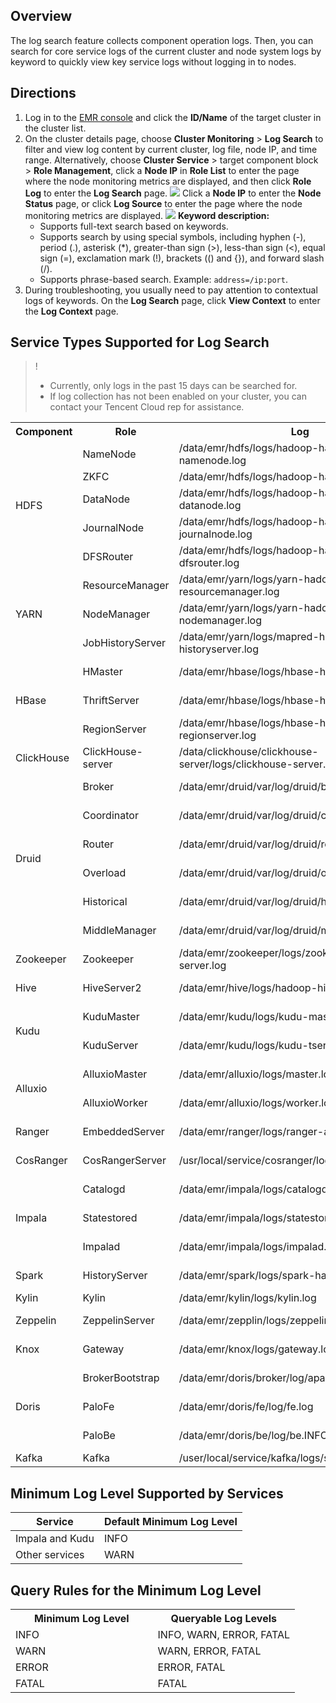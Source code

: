 ## Overview
The log search feature collects component operation logs. Then, you can search for core service logs of the current cluster and node system logs by keyword to quickly view key service logs without logging in to nodes.

## Directions
1. Log in to the [EMR console](https://console.cloud.tencent.com/emr) and click the **ID/Name** of the target cluster in the cluster list.
2. On the cluster details page, choose **Cluster Monitoring** > **Log Search** to filter and view log content by current cluster, log file, node IP, and time range.
	Alternatively, choose **Cluster Service** > target component block > **Role Management**, click a **Node IP** in **Role List** to enter the page where the node monitoring metrics are displayed, and then click **Role Log** to enter the **Log Search** page.
	![](https://staticintl.cloudcachetci.com/yehe/backend-news/VSB5235_%E5%9B%BD%E9%99%85%E7%AB%9934.png)
	Click a **Node IP** to enter the **Node Status** page, or click **Log Source** to enter the page where the node monitoring metrics are displayed.
	![](https://staticintl.cloudcachetci.com/yehe/backend-news/fECE443_%E5%9B%BD%E9%99%8535.png)
	**Keyword description:**
	- Supports full-text search based on keywords.
	- Supports search by using special symbols, including hyphen (-), period (.), asterisk (*), greater-than sign (>), less-than sign (<), equal sign (=), exclamation mark (!), brackets (() and {}), and forward slash (/).
	- Supports phrase-based search. Example: `address=/ip:port`.
3. During troubleshooting, you usually need to pay attention to contextual logs of keywords. On the **Log Search** page, click **View Context** to enter the **Log Context** page.

## Service Types Supported for Log Search
>!
>- Currently, only logs in the past 15 days can be searched for.
>- If log collection has not been enabled on your cluster, you can contact your Tencent Cloud rep for assistance.

<table>
<thread>
<tr>
<th width=15%>Component</th>
<th width=15%>Role</th>
<th width=45%>Log</th>
<th width=25%>Description</th>
</tr>
</thread>
<tr>
<td rowspan=5>HDFS</td>
<td >NameNode</td>
<td >	/data/emr/hdfs/logs/hadoop-hadoop-namenode.log</td>
<td >NameNode runtime log</td>
</tr><tr>
<td >ZKFC</td>
<td >	/data/emr/hdfs/logs/hadoop-hadoop-zkfc.log</td>
<td >ZKFC runtime log</td>
</tr><tr>
<td >DataNode</td>
<td >/data/emr/hdfs/logs/hadoop-hadoop-datanode.log</td>
<td >DataNode runtime log</td>
</tr><tr>
<td >JournalNode</td>
<td >/data/emr/hdfs/logs/hadoop-hadoop-journalnode.log</td>
<td >JournalNode runtime log</td>
</tr><tr>
<td >DFSRouter</td>
<td >/data/emr/hdfs/logs/hadoop-hadoop-dfsrouter.log</td>
<td >DFRouter runtime log</td>
</tr><tr>
<td rowspan=3>YARN</td>
<td >ResourceManager</td>
<td >	/data/emr/yarn/logs/yarn-hadoop-resourcemanager.log</td>
<td >ResourceManager runtime log</td>
</tr><tr>
<td >NodeManager</td>
<td >	/data/emr/yarn/logs/yarn-hadoop-nodemanager.log</td>
<td >NodeManager runtime log</td>
</tr><tr>
<td >JobHistoryServer</td>
<td >/data/emr/yarn/logs/mapred-hadoop-historyserver.log</td>
<td >JobHistoryServer runtime log</td>			
</tr><tr>
<td rowspan=3>HBase</td>
<td >HMaster</td>
<td >	/data/emr/hbase/logs/hbase-hadoop-master.log</td>
<td >HMaster runtime log</td>
</tr><tr>
<td >ThriftServer</td>
<td >	/data/emr/hbase/logs/hbase-hadoop-thrift.log</td>
<td >ThriftServer runtime log</td>
</tr><tr>
<td >RegionServer</td>
<td >/data/emr/hbase/logs/hbase-hadoop-regionserver.log</td>
<td >RegionServer runtime log</td>			
</tr><tr>
<td >ClickHouse</td>
<td >ClickHouse-server</td>
<td >/data/clickhouse/clickhouse-server/logs/clickhouse-server.log</td>
<td >ClickHouse-server runtime log</td>			
</tr><tr>
<td rowspan=6>Druid</td>
<td >Broker</td>
<td >	/data/emr/druid/var/log/druid/broker.log</td>
<td >	Broker runtime log</td>
</tr><tr>
<td >Coordinator</td>
<td >/data/emr/druid/var/log/druid/coordinator.log</td>
<td >Coordinator runtime log</td>
</tr><tr>
<td >Router</td>
<td >/data/emr/druid/var/log/druid/router.log</td>
<td >Router runtime log</td>			
</tr><tr>
<td >Overload</td>
<td >	/data/emr/druid/var/log/druid/overload.log</td>
<td >Overload runtime log</td>			
</tr><tr>
<td >Historical</td>
<td >/data/emr/druid/var/log/druid/historical.log</td>
<td >Historical runtime log</td>			
</tr><tr>
<td >MiddleManager</td>
<td >/data/emr/druid/var/log/druid/middleManager.log	</td>
<td >MiddleManager runtime log</td>			
</tr><tr>
<td >Zookeeper</td>
<td >Zookeeper</td>
<td >/data/emr/zookeeper/logs/zookeeper-root-server.log	</td>
<td >ZooKeeper runtime log</td>			
</tr><tr>
<td >Hive</td>
<td >HiveServer2</td>
<td >/data/emr/hive/logs/hadoop-hive</td>
<td >HiveServer2 runtime log</td>			
</tr><tr>
<td rowspan=2>Kudu</td>
<td >KuduMaster</td>
<td >/data/emr/kudu/logs/kudu-master.WARNING</td>
<td >KuduMaster runtime log</td>			
</tr><tr>
<td >KuduServer</td>
<td >	/data/emr/kudu/logs/kudu-tserver.WARNING</td>
<td >KuduServer runtime log</td>			
</tr><tr>
<td rowspan=2>Alluxio</td>
<td >AlluxioMaster</td>
<td >/data/emr/alluxio/logs/master.log</td>
<td >AlluxioMaster runtime log</td>			
</tr><tr>
<td >AlluxioWorker</td>
<td >/data/emr/alluxio/logs/worker.log</td>
<td >AlluxioWorker runtime log</td>			
</tr><tr>
<td >Ranger</td>
<td >EmbeddedServer</td>
<td >/data/emr/ranger/logs/ranger-admin.log</td>
<td >EmbeddedServer runtime log</td>			
</tr><tr>
<td >CosRanger</td>
<td >CosRangerServer</td>
<td >/usr/local/service/cosranger/log/info.log</td>
<td >COSRanger runtime log</td>			
</tr><tr>
<td rowspan=3>Impala</td>
<td >Catalogd</td>
<td >/data/emr/impala/logs/catalogd.INFO</td>
<td >Cataloged runtime log</td>		
</tr><tr>
<td >Statestored</td>
<td >/data/emr/impala/logs/statestored.INFO</td>
<td >Statestored runtime log</td>
</tr><tr>
<td >Impalad</td>
<td >/data/emr/impala/logs/impalad.INFO</td>
<td >Impalad runtime log</td>
</tr><tr>
<td >Spark</td>
<td >HistoryServer</td>
<td >/data/emr/spark/logs/spark-hadoop.log</td>
<td >HistoryServer runtime log</td>
</tr><tr>
<td >Kylin</td>
<td >Kylin</td>
<td >/data/emr/kylin/logs/kylin.log</td>
<td >Kylin runtime log</td>
</tr><tr>
<td >Zeppelin</td>
<td >ZeppelinServer</td>
<td >/data/emr/zepplin/logs/zeppelin-hadoop.log</td>
<td >ZeppelinServer runtime log</td>
</tr><tr>
<td >Knox</td>
<td >Gateway</td>
<td >/data/emr/knox/logs/gateway.log</td>
<td >Gateway runtime log</td>
</tr><tr>
<td rowspan=3>Doris</td>
<td >BrokerBootstrap</td>
<td >	/data/emr/doris/broker/log/apache_hdfs_broker.log</td>
<td >BrokerBootstrap runtime log</td>
</tr><tr>
<td >PaloFe</td>
<td >	/data/emr/doris/fe/log/fe.log</td>
<td >PaloFe runtime log</td>
</tr><tr>
<td >PaloBe</td>
<td >/data/emr/doris/be/log/be.INFO</td>
<td >PaloBe runtime log</td>
</tr><tr>
<td >Kafka</td>
<td >Kafka</td>
<td >/user/local/service/kafka/logs/server.log</td>
<td >Kafka runtime log</td>
</tr>
</table>

## Minimum Log Level Supported by Services

| Service | Default Minimum Log Level | 
|---------|---------|
| Impala and Kudu | 	INFO| 
| Other services 	| WARN| 

## Query Rules for the Minimum Log Level
<table>
<thread>
<tr>
<th width=50%>Minimum Log Level</th>
<th width=50%>Queryable Log Levels</th>
</tr>
</thread>
<tr>
<td >INFO</td>
<td >INFO, WARN, ERROR, FATAL</td>
</tr><tr>
<td >WARN</td>
<td >WARN, ERROR, FATAL</td>
</tr><tr>
<td >ERROR</td>
<td >	ERROR, FATAL</td>
</tr><tr>
<td >FATAL</td>
<td >	FATAL</td>
</tr>
</table>
